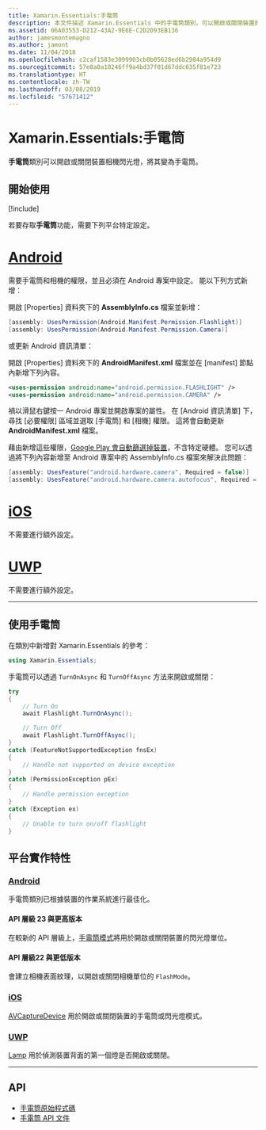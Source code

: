 ```yaml
---
title: Xamarin.Essentials:手電筒
description: 本文件描述 Xamarin.Essentials 中的手電筒類別，可以開啟或關閉裝置的相機閃光燈，將其變為手電筒。
ms.assetid: 06A03553-D212-43A2-9E6E-C2D2D93EB136
author: jamesmontemagno
ms.author: jamont
ms.date: 11/04/2018
ms.openlocfilehash: c2caf1583e3099903cb0b05628ed6b2984a954d9
ms.sourcegitcommit: 57e8a0a10246ff9a4bd37f01d67ddc635f81e723
ms.translationtype: HT
ms.contentlocale: zh-TW
ms.lasthandoff: 03/08/2019
ms.locfileid: "57671412"
---
```

# <a name="xamarinessentials-flashlight"></a>Xamarin.Essentials:手電筒

**手電筒**類別可以開啟或關閉裝置相機閃光燈，將其變為手電筒。

## <a name="get-started"></a>開始使用

[!include[](~/essentials/includes/get-started.md)]

若要存取**手電筒**功能，需要下列平台特定設定。

# <a name="androidtabandroid"></a>[Android](#tab/android)

需要手電筒和相機的權限，並且必須在 Android 專案中設定。 能以下列方式新增：

開啟 [Properties] 資料夾下的 **AssemblyInfo.cs** 檔案並新增：

```csharp
[assembly: UsesPermission(Android.Manifest.Permission.Flashlight)]
[assembly: UsesPermission(Android.Manifest.Permission.Camera)]
```

或更新 Android 資訊清單：

開啟 [Properties] 資料夾下的 **AndroidManifest.xml** 檔案並在 [manifest] 節點內新增下列內容。

```xml
<uses-permission android:name="android.permission.FLASHLIGHT" />
<uses-permission android:name="android.permission.CAMERA" />
```

禍以滑鼠右鍵按一 Android 專案並開啟專案的屬性。 在 [Android 資訊清單] 下，尋找 [必要權限] 區域並選取 [手電筒] 和 [相機] 權限。 這將會自動更新 **AndroidManifest.xml** 檔案。

藉由新增這些權限，[Google Play 會自動篩選掉裝置](https://developer.android.com/guide/topics/manifest/uses-feature-element.html#permissions-features)，不含特定硬體。 您可以透過將下列內容新增至 Android 專案中的 AssemblyInfo.cs 檔案來解決此問題：

```csharp
[assembly: UsesFeature("android.hardware.camera", Required = false)]
[assembly: UsesFeature("android.hardware.camera.autofocus", Required = false)]
```

# <a name="iostabios"></a>[iOS](#tab/ios)

不需要進行額外設定。

# <a name="uwptabuwp"></a>[UWP](#tab/uwp)

不需要進行額外設定。

-----

## <a name="using-flashlight"></a>使用手電筒

在類別中新增對 Xamarin.Essentials 的參考：

```csharp
using Xamarin.Essentials;
```

手電筒可以透過 `TurnOnAsync` 和 `TurnOffAsync` 方法來開啟或關閉：

```csharp
try
{
    // Turn On
    await Flashlight.TurnOnAsync();

    // Turn Off
    await Flashlight.TurnOffAsync();
}
catch (FeatureNotSupportedException fnsEx)
{
    // Handle not supported on device exception
}
catch (PermissionException pEx)
{
    // Handle permission exception
}
catch (Exception ex)
{
    // Unable to turn on/off flashlight
}
```

## <a name="platform-implementation-specifics"></a>平台實作特性

### <a name="androidtabandroid"></a>[Android](#tab/android)

手電筒類別已根據裝置的作業系統進行最佳化。

#### <a name="api-level-23-and-higher"></a>API 層級 23 與更高版本

在較新的 API 層級上，[手電筒模式](https://developer.android.com/reference/android/hardware/camera2/CameraManager.html#setTorchMode)將用於開啟或關閉裝置的閃光燈單位。

#### <a name="api-level-22-and-lower"></a>API 層級22 與更低版本

會建立相機表面紋理，以開啟或關閉相機單位的 `FlashMode`。 

### <a name="iostabios"></a>[iOS](#tab/ios)

[AVCaptureDevice](https://developer.xamarin.com/api/type/AVFoundation.AVCaptureDevice/) 用於開啟或關閉裝置的手電筒或閃光燈模式。

### <a name="uwptabuwp"></a>[UWP](#tab/uwp)

[Lamp](https://docs.microsoft.com/uwp/api/windows.devices.lights.lamp) 用於偵測裝置背面的第一個燈是否開啟或關閉。

-----

## <a name="api"></a>API

- [手電筒原始程式碼](https://github.com/xamarin/Essentials/tree/master/Xamarin.Essentials/Flashlight)
- [手電筒 API 文件](xref:Xamarin.Essentials.Flashlight)
